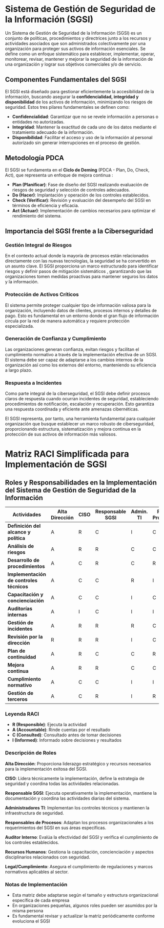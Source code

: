# Sistema de Gestión de Seguridad de la Información (SGSI)

Un Sistema de Gestión de Seguridad de la Información (SGSI) es un conjunto de políticas, procedimientos y directrices junto a los recursos y actividades asociados que son administrados colectivamente por una organización para proteger sus activos de información esenciales. Se define como un enfoque sistemático para establecer, implementar, operar, monitorear, revisar, mantener y mejorar la seguridad de la información de una organización y lograr sus objetivos comerciales y/o de servicio.

## Componentes Fundamentales del SGSI

El SGSI está diseñado para gestionar eficientemente la accesibilidad de la información, buscando asegurar la **confidencialidad, integridad y disponibilidad** de los activos de información, minimizando los riesgos de seguridad. Estos tres pilares fundamentales se definen como:

- **Confidencialidad**: Garantizar que no se revele información a personas o entidades no autorizadas.
- **Integridad**: Mantener la exactitud de cada uno de los datos mediante el tratamiento adecuado de la información.
- **Disponibilidad**: Facilitar el acceso y uso de la información al personal autorizado sin generar interrupciones en el proceso de gestión.

## Metodología PDCA

El SGSI se fundamenta en el **Ciclo de Deming** (PDCA - Plan, Do, Check, Act), que representa un enfoque de mejora continua :

- **Plan (Planificar)**: Fase de diseño del SGSI realizando evaluación de riesgos de seguridad y selección de controles adecuados.
- **Do (Hacer)**: Implantación y operación de los controles establecidos.
- **Check (Verificar)**: Revisión y evaluación del desempeño del SGSI en términos de eficiencia y eficacia.
- **Act (Actuar)**: Implementación de cambios necesarios para optimizar el rendimiento del sistema.

## Importancia del SGSI frente a la Ciberseguridad

### Gestión Integral de Riesgos

En el contexto actual donde la mayoría de procesos están relacionados directamente con las nuevas tecnologías, la seguridad se ha convertido en un asunto clave. El SGSI proporciona un marco estructurado para identificar riesgos y definir pasos de mitigación sistemáticos , garantizando que las organizaciones tomen medidas proactivas para mantener seguros los datos y la información.

### Protección de Activos Críticos

El sistema permite proteger cualquier tipo de información valiosa para la organización, incluyendo datos de clientes, procesos internos y detalles de pago. Esto es fundamental en un entorno donde el gran flujo de información circula por la red de manera automática y requiere protección especializada.

### Generación de Confianza y Cumplimiento

Las organizaciones generan confianza, evitan riesgos y facilitan el cumplimiento normativo a través de la implementación efectiva de un SGSI. El sistema debe ser capaz de adaptarse a los cambios internos de la organización así como los externos del entorno, manteniendo su eficiencia a largo plazo.

### Respuesta a Incidentes

Como parte integral de la ciberseguridad, el SGSI debe definir procesos claros de respuesta cuando ocurran incidentes de seguridad, estableciendo procedimientos de notificación, escalación y recuperación. Esto garantiza una respuesta coordinada y eficiente ante amenazas cibernéticas.

El SGSI representa, por tanto, una herramienta fundamental para cualquier organización que busque establecer un marco robusto de ciberseguridad, proporcionando estructura, sistematización y mejora continua en la protección de sus activos de información más valiosos.

# Matriz RACI Simplificada para Implementación de SGSI

## Roles y Responsabilidades en la Implementación del Sistema de Gestión de Seguridad de la Información

| Actividades | Alta Dirección | CISO | Responsable SGSI | Admin. TI | Resp. Procesos | Auditor Interno | RRHH | Legal/Cumplimiento |
|-------------|----------------|------|------------------|-----------|----------------|-----------------|------|-------------------|
| **Definición del alcance y política** | A | R | C | I | C | I | I | C |
| **Análisis de riesgos** | A | R | R | C | C | I | I | C |
| **Desarrollo de procedimientos** | A | C | R | C | R | I | C | C |
| **Implementación de controles técnicos** | A | C | C | R | I | I | I | I |
| **Capacitación y concienciación** | A | C | C | I | C | I | R | I |
| **Auditorías internas** | A | I | C | I | I | R | I | C |
| **Gestión de incidentes** | A | R | R | R | C | I | C | C |
| **Revisión por la dirección** | R | R | R | I | C | C | I | I |
| **Plan de continuidad** | A | R | C | C | R | I | C | C |
| **Mejora continua** | A | R | R | C | C | C | I | I |
| **Cumplimiento normativo** | A | C | C | I | I | C | I | R |
| **Gestión de terceros** | A | C | R | I | R | I | C | C |

### Leyenda RACI

- **R (Responsible)**: Ejecuta la actividad
- **A (Accountable)**: Rinde cuentas por el resultado
- **C (Consulted)**: Consultado antes de tomar decisiones
- **I (Informed)**: Informado sobre decisiones y resultados

### Descripción de Roles

**Alta Dirección**: Proporciona liderazgo estratégico y recursos necesarios para la implementación exitosa del SGSI.

**CISO**: Lidera técnicamente la implementación, define la estrategia de seguridad y coordina todas las actividades relacionadas.

**Responsable SGSI**: Ejecuta operativamente la implementación, mantiene la documentación y coordina las actividades diarias del sistema.

**Administradores TI**: Implementan los controles técnicos y mantienen la infraestructura de seguridad.

**Responsables de Procesos**: Adaptan los procesos organizacionales a los requerimientos del SGSI en sus áreas específicas.

**Auditor Interno**: Evalúa la efectividad del SGSI y verifica el cumplimiento de los controles establecidos.

**Recursos Humanos**: Gestiona la capacitación, concienciación y aspectos disciplinarios relacionados con seguridad.

**Legal/Cumplimiento**: Asegura el cumplimiento de regulaciones y marcos normativos aplicables al sector.

### Notas de Implementación

- Esta matriz debe adaptarse según el tamaño y estructura organizacional específica de cada empresa
- En organizaciones pequeñas, algunos roles pueden ser asumidos por la misma persona
- Es fundamental revisar y actualizar la matriz periódicamente conforme evoluciona el SGSI

